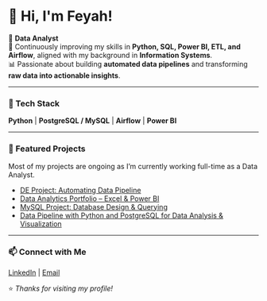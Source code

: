 # 👋 Hi, I'm Feyah!

💼 **Data Analyst**  
🚀 Continuously improving my skills in **Python, SQL, Power BI, ETL, and Airflow**, aligned with my background in **Information Systems**.  
📊 Passionate about building **automated data pipelines** and transforming **raw data into actionable insights**.

---

### 🧰 Tech Stack
**Python** | **PostgreSQL / MySQL** | **Airflow** | **Power BI**

---

### 🧩 Featured Projects
Most of my projects are ongoing as I’m currently working full-time as a Data Analyst.

- [DE Project: Automating Data Pipeline](https://github.com/FeaInGithub/DE-Project-Automating-Data-Pipeline)
- [Data Analytics Portfolio – Excel & Power BI](https://github.com/FeaInGithub/Power-BI-and-Advanced-Excel/tree/main)
- [MySQL Project: Database Design & Querying](https://github.com/FeaInGithub/MySQL-Project-Creating-Database-Design-and-Querying)  
- [Data Pipeline with Python and PostgreSQL for Data Analysis & Visualization](https://github.com/FeaInGithub/Data-Pipeline-with-Python-and-PostgreSQL-for-Data-Analysis-Visualization)  
---

### 📫 Connect with Me
[LinkedIn](https://www.linkedin.com/in/fea-mie-rambuyon-96025723b) | [Email](mailto:feamie.rambuyon@gmail.com)

⭐ *Thanks for visiting my profile!*

